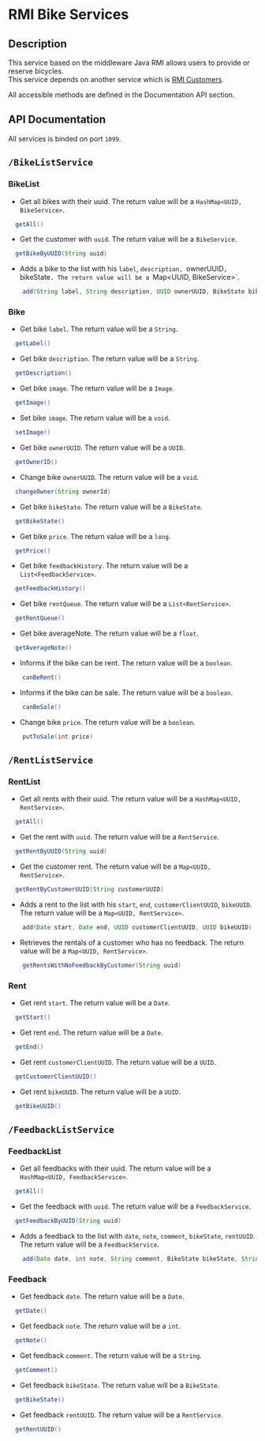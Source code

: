 # RMI Bike Services

## Description
This service based on the middleware Java RMI allows users to provide or reserve bicycles.  
This service depends on another service which is [RMI Customers](https://github.com/osmocode/web-service/tree/main/rmi-customer).

All accessible methods are defined in the Documentation API section.

## API Documentation

All services is binded on port `1099`.

## `/BikeListService`

### BikeList
- Get all bikes with their uuid. The return value will be a `HashMap<UUID, BikeService>`.
```java
  getAll()
```

- Get the customer with `uuid`. The return value will be a `BikeService`.
```java
  getBikeByUUID(String uuid)
```

- Adds a bike to the list with his `label`, `description, `ownerUUID`, `bikeState`. The return value will be a `Map<UUID, BikeService>`.
```java
    add(String label, String description, UUID ownerUUID, BikeState bikeState)
```

### Bike
- Get bike `label`. The return value will be a `String`.
```java
  getLabel()
```

- Get bike `description`. The return value will be a `String`.
```java
  getDescription()
```

- Get bike `image`. The return value will be a `Image`.
```java
  getImage()
```

- Set bike `image`. The return value will be a `void`.
```java
  setImage()
```

- Get bike `ownerUUID`. The return value will be a `UUID`.
```java
  getOwnerID()
```

- Change bike `ownerUUID`. The return value will be a `void`.
```java
  changeOwner(String ownerId)
```

- Get bike `bikeState`. The return value will be a `BikeState`.
```java
  getBikeState()
```

- Get bike `price`. The return value will be a `long`.
```java
  getPrice()
```

- Get bike `feedbackHistory`. The return value will be a `List<FeedbackService>`.
```java
  getFeedbackHistory()
```

- Get bike `rentQueue`. The return value will be a `List<RentService>`.
```java
  getRentQueue()
```

- Get bike averageNote. The return value will be a `float`.
```java
  getAverageNote()
```

- Informs if the bike can be rent. The return value will be a `boolean`.
```java
    canBeRent()
```

- Informs if the bike can be sale. The return value will be a `boolean`.
```java
    canBeSale()
```

- Change bike `price`. The return value will be a `boolean`.
```java
    putToSale(int price)
```

## `/RentListService`

### RentList

- Get all rents with their uuid. The return value will be a `HashMap<UUID, RentService>`.
```java
  getAll()
```

- Get the rent with `uuid`. The return value will be a `RentService`.
```java
  getRentByUUID(String uuid)
```

- Get the customer rent. The return value will be a `Map<UUID, RentService>`.
```java
  getRentByCustomerUUID(String customerUUID)
```

- Adds a rent to the list with his `start`, `end`, `customerClientUUID`, `bikeUUID`. The return value will be a `Map<UUID, RentService>`.
```java
    add(Date start, Date end, UUID customerClientUUID, UUID bikeUUID)
```

- Retrieves the rentals of a customer who has no feedback. The return value will be a `Map<UUID, RentService>`.
```java
    getRentsWithNoFeedbackByCustomer(String uuid)
```

### Rent

- Get rent `start`. The return value will be a `Date`.
```java
  getStart()
```

- Get rent `end`. The return value will be a `Date`.
```java
  getEnd()
```

- Get rent `customerClientUUID`. The return value will be a `UUID`.
```java
  getCustomerClientUUID()
```

- Get rent `bikeUUID`. The return value will be a `UUID`.
```java
  getBikeUUID()
```

## `/FeedbackListService`

### FeedbackList

- Get all feedbacks with their uuid. The return value will be a `HashMap<UUID, FeedbackService>`.
```java
  getAll()
```

- Get the feedback with `uuid`. The return value will be a `FeedbackService`.
```java
  getFeedbackByUUID(String uuid)
```

- Adds a feedback to the list with  `date`, `note`, `comment`, `bikeState`, `rentUUID`. The return value will be a `FeedbackService`.
```java
    add(Date date, int note, String comment, BikeState bikeState, String rentUUID)
```

### Feedback

- Get feedback `date`. The return value will be a `Date`.
```java
  getDate()
```

- Get feedback `note`. The return value will be a `int`.
```java
  getNote()
```

- Get feedback `comment`. The return value will be a `String`.
```java
  getComment()
```

- Get feedback `bikeState`. The return value will be a `BikeState`.
```java
  getBikeState()
```

- Get feedback `rentUUID`. The return value will be a `RentService`.
```java
  getRentUUID()
```
